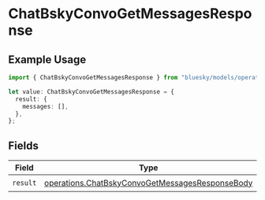 # ChatBskyConvoGetMessagesResponse

## Example Usage

```typescript
import { ChatBskyConvoGetMessagesResponse } from "bluesky/models/operations";

let value: ChatBskyConvoGetMessagesResponse = {
  result: {
    messages: [],
  },
};
```

## Fields

| Field                                                                                                              | Type                                                                                                               | Required                                                                                                           | Description                                                                                                        |
| ------------------------------------------------------------------------------------------------------------------ | ------------------------------------------------------------------------------------------------------------------ | ------------------------------------------------------------------------------------------------------------------ | ------------------------------------------------------------------------------------------------------------------ |
| `result`                                                                                                           | [operations.ChatBskyConvoGetMessagesResponseBody](../../models/operations/chatbskyconvogetmessagesresponsebody.md) | :heavy_check_mark:                                                                                                 | N/A                                                                                                                |